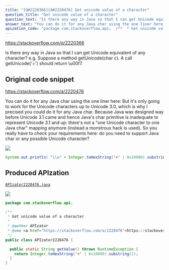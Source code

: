 ```yaml
---
title: "[Q#2220366][A#2220476] Get unicode value of a character"
question_title: "Get unicode value of a character"
question_text: "Is there any way in Java so that I can get Unicode equivalent of any character? e.g. Suppose a method getUnicode(char c). A call getUnicode('÷') should return \\u00f7."
answer_text: "You can do it for any Java char using the one liner here: But it's only going to work for the Unicode characters up to Unicode 3.0, which is why I precised you could do it for any Java char. Because Java was designed way before Unicode 3.1 came and hence Java's char primitive is inadequate to represent Unicode 3.1 and up: there's not a \"one Unicode character to one Java char\" mapping anymore (instead a monstrous hack is used). So you really have to check your requirements here: do you need to support Java char or any possible Unicode character?"
apization_code: "package com.stackoverflow.api;  /**  * Get unicode value of a character  *  * @author APIzator  * @see <a href=\"https://stackoverflow.com/a/2220476\">https://stackoverflow.com/a/2220476</a>  */ public class APIzator2220476 {    public static String getValue() throws RuntimeException {     return Integer.toHexString('÷' | 0x10000).substring(1);   } }"
---
```


https://stackoverflow.com/q/2220366

Is there any way in Java so that I can get Unicode equivalent of any character? e.g.
Suppose a method getUnicode(char c). A call getUnicode(&#x27;÷&#x27;) should return \u00f7.



## Original code snippet

https://stackoverflow.com/a/2220476

You can do it for any Java char using the one liner here:
But it&#x27;s only going to work for the Unicode characters up to Unicode 3.0, which is why I precised you could do it for any Java char.
Because Java was designed way before Unicode 3.1 came and hence Java&#x27;s char primitive is inadequate to represent Unicode 3.1 and up: there&#x27;s not a &quot;one Unicode character to one Java char&quot; mapping anymore (instead a monstrous hack is used).
So you really have to check your requirements here: do you need to support Java char or any possible Unicode character?

<div class="code-logo"><img src="/stackoverflow.png" /></div>

```java
System.out.println( "\\u" + Integer.toHexString('÷' | 0x10000).substring(1) );
```

## Produced APIzation

[`APIzator2220476.java`](https://github.com/pasqualesalza/apization-temp-data/raw/master/search/APIzator2220476.java)

<div class="code-logo"><img src="/apizator.png" /></div>

```java
package com.stackoverflow.api;

/**
 * Get unicode value of a character
 *
 * @author APIzator
 * @see <a href="https://stackoverflow.com/a/2220476">https://stackoverflow.com/a/2220476</a>
 */
public class APIzator2220476 {

  public static String getValue() throws RuntimeException {
    return Integer.toHexString('÷' | 0x10000).substring(1);
  }
}

```